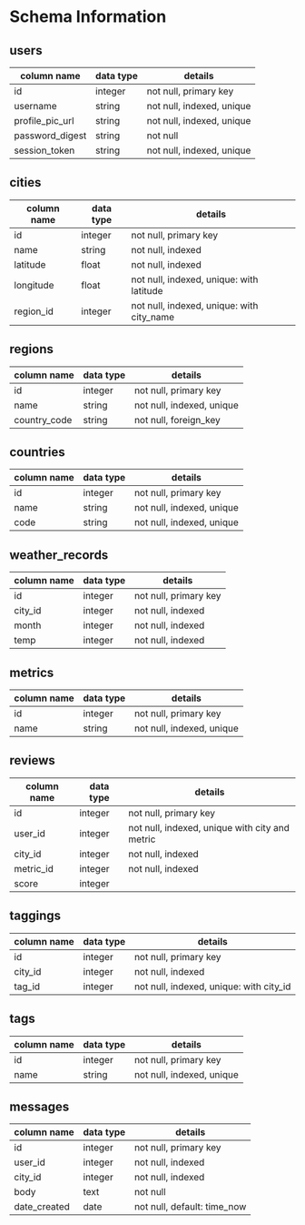 # Schema Information

## users
column name       | data type | details
------------------|-----------|-----------------------
id                | integer   | not null, primary key
username          | string    | not null, indexed, unique
profile_pic_url   | string    | not null, indexed, unique
password_digest   | string    | not null
session_token     | string    | not null, indexed, unique

## cities
column name     | data type | details
----------------|-----------|-----------------------
id              | integer   | not null, primary key
name            | string    | not null, indexed
latitude        | float     | not null, indexed
longitude       | float     | not null, indexed, unique: with latitude
region_id       | integer   | not null, indexed, unique: with city_name

## regions
column name  | data type | details
-------------|-----------|-----------------------
id           | integer   | not null, primary key
name         | string    | not null, indexed, unique
country_code | string    | not null, foreign_key

## countries
column name | data type | details
------------|-----------|-----------------------
id          | integer   | not null, primary key
name        | string    | not null, indexed, unique
code        | string    | not null, indexed, unique 

## weather_records
column name | data type | details
------------|-----------|-----------------------
id          | integer   | not null, primary key
city_id     | integer   | not null, indexed
month       | integer   | not null, indexed
temp        | integer   | not null, indexed

## metrics

column name     | data type | details
----------------|-----------|-----------------------
id              | integer   | not null, primary key
name            | string    | not null, indexed, unique  

## reviews
column name     | data type | details
----------------|-----------|-----------------------
id              | integer   | not null, primary key
user_id         | integer   | not null, indexed, unique with city and metric
city_id         | integer   | not null, indexed
metric_id       | integer   | not null, indexed
score           | integer   |

## taggings
column name | data type | details
------------|-----------|-----------------------
id          | integer   | not null, primary key
city_id     | integer   | not null, indexed
tag_id      | integer   | not null, indexed, unique: with city_id

## tags
column name | data type | details
------------|-----------|-----------------------
id          | integer   | not null, primary key
name        | string    | not null, indexed, unique

## messages
column name   | data type | details
--------------|-----------|-----------------------
id            | integer   | not null, primary key
user_id       | integer   | not null, indexed
city_id       | integer   | not null, indexed
body          | text      | not null
date_created  | date      | not null, default: time_now
